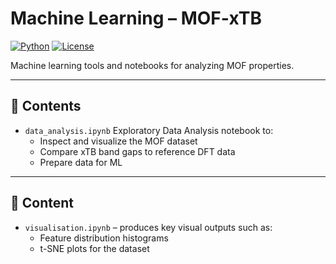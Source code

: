 # Machine Learning – MOF‑xTB

[![Python](https://img.shields.io/badge/python-3.7%2B-blue.svg)](https://www.python.org/)
[![License](https://img.shields.io/github/license/AshnaJose/MOF-xTB)](https://github.com/AshnaJose/MOF-xTB/blob/main/LICENSE)

Machine learning tools and notebooks for analyzing MOF properties.

---

## 📂 Contents

- `data_analysis.ipynb` 
  Exploratory Data Analysis notebook to:
  - Inspect and visualize the MOF dataset
  - Compare xTB band gaps to reference DFT data
  - Prepare data for ML 

---

## 📁 Content

- `visualisation.ipynb` – produces key visual outputs such as:
  - Feature distribution histograms  
  - t-SNE plots for the dataset




